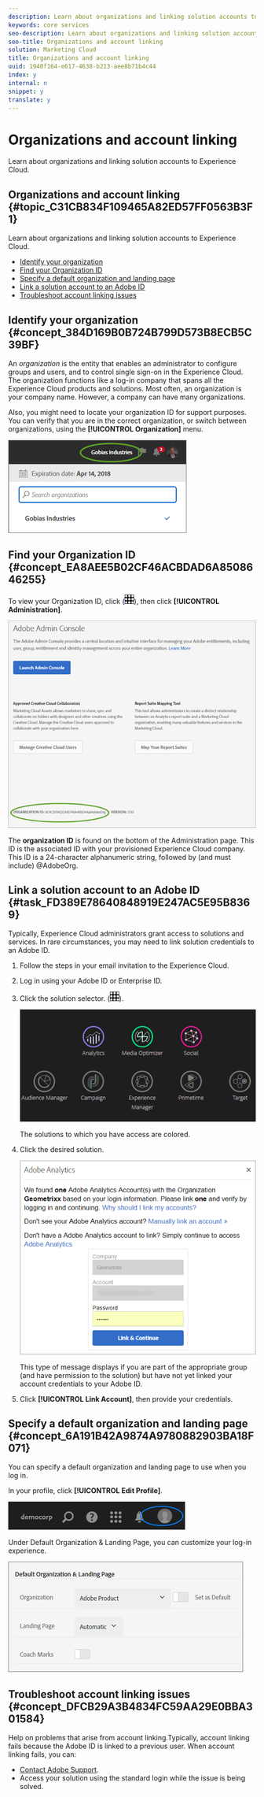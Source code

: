 ```yaml
---
description: Learn about organizations and linking solution accounts to Experience Cloud.
keywords: core services
seo-description: Learn about organizations and linking solution accounts to Experience Cloud.
seo-title: Organizations and account linking
solution: Marketing Cloud
title: Organizations and account linking
uuid: 1940f164-e617-4638-b213-aee8b71b4c44
index: y
internal: n
snippet: y
translate: y
---
```


# Organizations and account linking

Learn about organizations and linking solution accounts to Experience Cloud.

## Organizations and account linking {#topic_C31CB834F109465A82ED57FF0563B3F1}

Learn about organizations and linking solution accounts to Experience Cloud.
<!-- accounts-experience-cloud.xml -->

* [ Identify your organization ](../admin_getting_started/organizations.md#concept_384D169B0B724B799D573B8ECB5C39BF)
* [ Find your Organization ID ](../admin_getting_started/organizations.md#concept_EA8AEE5B02CF46ACBDAD6A8508646255)
* [ Specify a default organization and landing page ](../admin_getting_started/organizations.md#concept_6A191B42A9874A9780882903BA18F071)
* [ Link a solution account to an Adobe ID ](../admin_getting_started/organizations.md#task_FD389E78640848919E247AC5E95B8369)
* [ Troubleshoot account linking issues ](../admin_getting_started/organizations.md#concept_DFCB29A3B4834FC59AA29E0BBA301584)

## Identify your organization {#concept_384D169B0B724B799D573B8ECB5C39BF}

An *organization* is the entity that enables an administrator to configure groups and users, and to control single sign-on in the Experience Cloud. The organization functions like a log-in company that spans all the Experience Cloud products and solutions. Most often, an organization is your company name. However, a company can have many organizations. 

Also, you might need to locate your organization ID for support purposes. You can verify that you are in the correct organization, or switch between organizations, using the **[!UICONTROL  Organization]** menu. 

![Step Result](assets/organization-switch.png) 

## Find your Organization ID {#concept_EA8AEE5B02CF46ACBDAD6A8508646255}

To view your Organization ID, click (![](assets/menu-icon.png)), then click **[!UICONTROL  Administration]**. 

![](assets/administration-page.png) 

The **organization ID** is found on the bottom of the Administration page. This ID is the associated ID with your provisioned Experience Cloud company. This ID is a 24-character alphanumeric string, followed by (and must include) @AdobeOrg. 

## Link a solution account to an Adobe ID {#task_FD389E78640848919E247AC5E95B8369}

Typically, Experience Cloud administrators grant access to solutions and services. In rare circumstances, you may need to link solution credentials to an Adobe ID. 

1. Follow the steps in your email invitation to the Experience Cloud.
1. Log in using your Adobe ID or Enterprise ID.
1. Click the solution selector. (![](assets/menu-icon.png)).

    ![](assets/solutions-active.png) 

    The solutions to which you have access are colored. 
1. Click the desired solution.

    ![](assets/analytics-link-accounts.png) 

    This type of message displays if you are part of the appropriate group (and have permission to the solution) but have not yet linked your account credentials to your Adobe ID. 
1. Click **[!UICONTROL  Link Account]**, then provide your credentials.

## Specify a default organization and landing page {#concept_6A191B42A9874A9780882903BA18F071}

You can specify a default organization and landing page to use when you log in. 

In your profile, click **[!UICONTROL  Edit Profile]**. 

![](assets/edit-profile.png) 

Under Default Organization &amp; Landing Page, you can customize your log-in experience. 

![](assets/default-organization.png) 

## Troubleshoot account linking issues {#concept_DFCB29A3B4834FC59AA29E0BBA301584}

Help on problems that arise from account linking.Typically, account linking fails because the Adobe ID is linked to a previous user. When account linking fails, you can: 

* [Contact Adobe Support](https://helpx.adobe.com/marketing-cloud/contact-support.html).
* Access your solution using the standard login while the issue is being solved.
